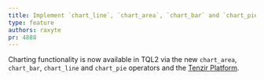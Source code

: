 ```yaml
---
title: Implement `chart_line`, `chart_area`, `chart_bar` and `chart_pie`
type: feature
authors: raxyte
pr: 4888
---
```


Charting functionality is now available in TQL2 via the new `chart_area`,
`chart_bar`, `chart_line` and `chart_pie` operators and the [Tenzir
Platform](https://app.tenzir.com).
